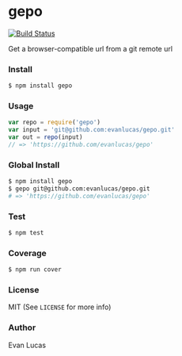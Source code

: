 # gepo

[![Build Status](https://travis-ci.org/evanlucas/gepo.svg)](https://travis-ci.org/evanlucas/gepo)

Get a browser-compatible url from a git remote url

### Install

```bash
$ npm install gepo
```

### Usage

```js
var repo = require('gepo')
var input = 'git@github.com:evanlucas/gepo.git'
var out = repo(input)
// => 'https://github.com/evanlucas/gepo'
```

### Global Install

```bash
$ npm install gepo
$ gepo git@github.com:evanlucas/gepo.git
# => 'https://github.com/evanlucas/gepo'
```

### Test

```bash
$ npm test
```

### Coverage

```bash
$ npm run cover
```

### License

MIT (See `LICENSE` for more info)

### Author

Evan Lucas
